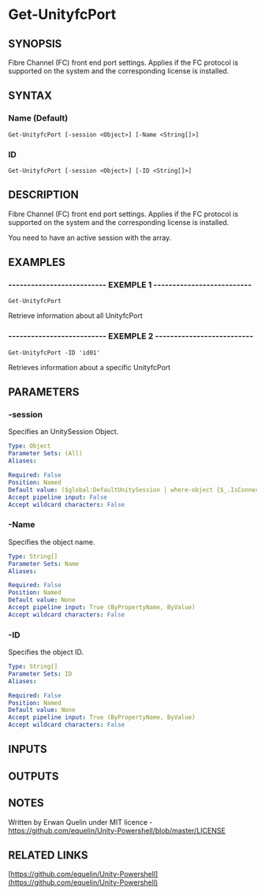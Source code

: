 # Get-UnityfcPort

## SYNOPSIS
Fibre Channel (FC) front end port settings.
Applies if the FC protocol is supported on the system and the corresponding license is installed.

## SYNTAX

### Name (Default)
```
Get-UnityfcPort [-session <Object>] [-Name <String[]>]
```

### ID
```
Get-UnityfcPort [-session <Object>] [-ID <String[]>]
```

## DESCRIPTION
Fibre Channel (FC) front end port settings.
Applies if the FC protocol is supported on the system and the corresponding license is installed.
 
You need to have an active session with the array.

## EXAMPLES

### -------------------------- EXEMPLE 1 --------------------------
```
Get-UnityfcPort
```

Retrieve information about all UnityfcPort

### -------------------------- EXEMPLE 2 --------------------------
```
Get-UnityfcPort -ID 'id01'
```

Retrieves information about a specific UnityfcPort

## PARAMETERS

### -session
Specifies an UnitySession Object.

```yaml
Type: Object
Parameter Sets: (All)
Aliases: 

Required: False
Position: Named
Default value: ($global:DefaultUnitySession | where-object {$_.IsConnected -eq $true})
Accept pipeline input: False
Accept wildcard characters: False
```

### -Name
Specifies the object name.

```yaml
Type: String[]
Parameter Sets: Name
Aliases: 

Required: False
Position: Named
Default value: None
Accept pipeline input: True (ByPropertyName, ByValue)
Accept wildcard characters: False
```

### -ID
Specifies the object ID.

```yaml
Type: String[]
Parameter Sets: ID
Aliases: 

Required: False
Position: Named
Default value: None
Accept pipeline input: True (ByPropertyName, ByValue)
Accept wildcard characters: False
```

## INPUTS

## OUTPUTS

## NOTES
Written by Erwan Quelin under MIT licence - https://github.com/equelin/Unity-Powershell/blob/master/LICENSE

## RELATED LINKS

[https://github.com/equelin/Unity-Powershell](https://github.com/equelin/Unity-Powershell)

